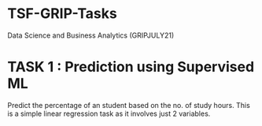 # TSF-GRIP-Tasks
Data Science and Business Analytics (GRIPJULY21)
# TASK 1 : Prediction using Supervised ML
Predict the percentage of an student based on the no. of study hours.
This is a simple linear regression task as it involves just 2 variables.
